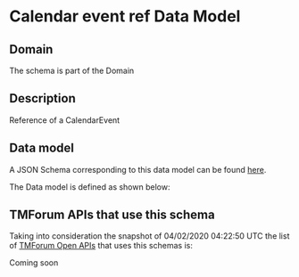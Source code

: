 # Calendar event ref Data Model

## Domain

The  schema is part of the  Domain

## Description

Reference of a CalendarEvent

## Data model

A JSON Schema corresponding to this data model can be found
[here](https://github.com/tmforum-rand/schemas/blob/candidates/Common/CalendarEventRef.schema.json).

The Data model is defined as shown below:




## TMForum APIs that use this schema

Taking into consideration the snapshot of 04/02/2020 04:22:50 UTC the list of [TMForum Open APIs](https://www.tmforum.org/open-apis/) that uses this schemas is:

Coming soon